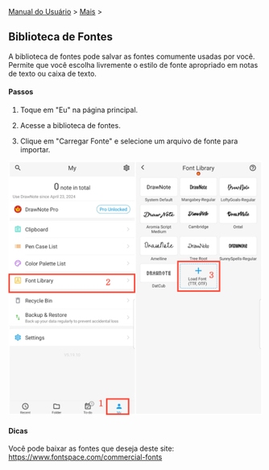 [Manual do Usuário](/dragonnest/drawnote/manual/pt) > [Mais](/dragonnest/drawnote/manual/pt/mais) >

Biblioteca de Fontes
---
A biblioteca de fontes pode salvar as fontes comumente usadas por você. Permite que você escolha livremente o estilo de fonte apropriado em notas de texto ou caixa de texto.

#### Passos

1. Toque em "Eu" na página principal.

2. Acesse a biblioteca de fontes.

3. Clique em "Carregar Fonte" e selecione um arquivo de fonte para importar.

![Biblioteca de Fontes](imgs/font_library1.png)

#### Dicas
Você pode baixar as fontes que deseja deste site: https://www.fontspace.com/commercial-fonts